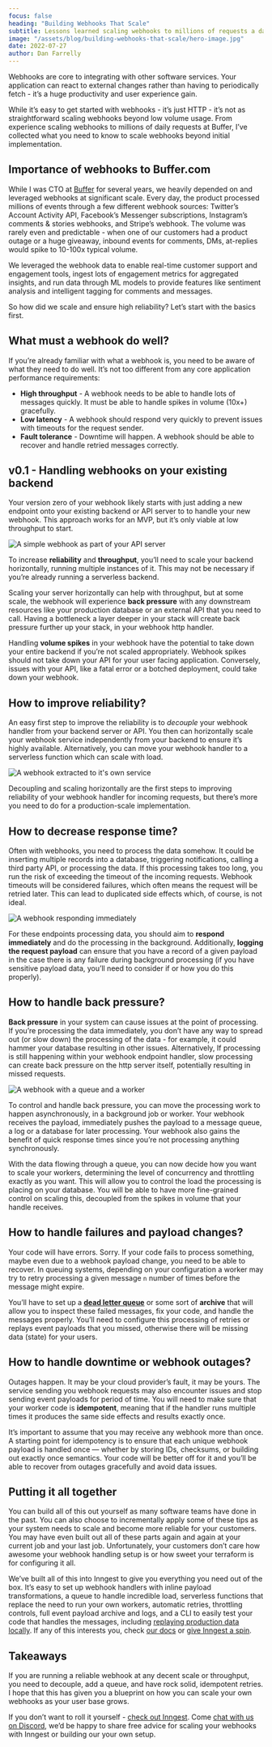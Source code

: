 ```yaml
---
focus: false
heading: "Building Webhooks That Scale"
subtitle: Lessons learned scaling webhooks to millions of requests a day
image: "/assets/blog/building-webhooks-that-scale/hero-image.jpg"
date: 2022-07-27
author: Dan Farrelly
---
```


Webhooks are core to integrating with other software services. Your application can react to external changes rather than having to periodically fetch - it’s a huge productivity and user experience gain.

While it’s easy to get started with webhooks - it’s just HTTP - it’s not as straightforward scaling webhooks beyond low volume usage. From experience scaling webhooks to millions of daily requests at Buffer, I’ve collected what you need to know to scale webhooks beyond initial implementation.

## Importance of webhooks to Buffer.com

While I was CTO at [Buffer](https://buffer.com) for several years, we heavily depended on and leveraged webhooks at significant scale. Every day, the product processed millions of events through a few different webhook sources: Twitter’s Account Activity API, Facebook’s Messenger subscriptions, Instagram’s comments & stories webhooks, and Stripe’s webhook. The volume was rarely even and predictable - when one of our customers had a product outage or a huge giveaway, inbound events for comments, DMs, at-replies would spike to 10-100x typical volume.

We leveraged the webhook data to enable real-time customer support and engagement tools, ingest lots of engagement metrics for aggregated insights, and run data through ML models to provide features like sentiment analysis and intelligent tagging for comments and messages.

So how did we scale and ensure high reliability? Let’s start with the basics first.

## What must a webhook do well?

If you’re already familiar with what a webhook is, you need to be aware of what they need to do well. It’s not too different from any core application performance requirements:

- **High throughput** - A webhook needs to be able to handle lots of messages quickly. It must be able to handle spikes in volume (10x+) gracefully.
- **Low latency** - A webhook should respond very quickly to prevent issues with timeouts for the request sender.
- **Fault tolerance** - Downtime will happen. A webhook should be able to recover and handle retried messages correctly.

## v0.1 - Handling webhooks on your existing backend

Your version zero of your webhook likely starts with just adding a new endpoint onto your existing backend or API server to to handle your new webhook. This approach works for an MVP, but it’s only viable at low throughput to start.

![A simple webhook as part of your API server](/assets/blog/building-webhooks-that-scale/simple-webhook.png)

To increase **reliability** and **throughput**, you’ll need to scale your backend horizontally, running multiple instances of it. This may not be necessary if you’re already running a serverless backend.

Scaling your server horizontally can help with throughput, but at some scale, the webhook will experience **back pressure** with any downstream resources like your production database or an external API that you need to call. Having a bottleneck a layer deeper in your stack will create back pressure further up your stack, in your webhook http handler.

Handling **volume spikes** in your webhook have the potential to take down your entire backend if you’re not scaled appropriately. Webhook spikes should not take down your API for your user facing application. Conversely, issues with your API, like a fatal error or a botched deployment, could take down your webhook.

## How to improve reliability?

An easy first step to improve the reliability is to _decouple_ your webhook handler from your backend server or API. You then can horizontally scale your webhook service independently from your backend to ensure it’s highly available. Alternatively, you can move your webhook handler to a serverless function which can scale with load.

![A webhook extracted to it's own service](/assets/blog/building-webhooks-that-scale/webhook-service.png)

Decoupling and scaling horizontally are the first steps to improving reliability of your webhook handler for incoming requests, but there’s more you need to do for a production-scale implementation.

## How to decrease response time?

Often with webhooks, you need to process the data somehow. It could be inserting multiple records into a database, triggering notifications, calling a third party API, or processing the data. If this processing takes too long, you run the risk of exceeding the timeout of the incoming requests. Webhook timeouts will be considered failures, which often means the request will be retried later. This can lead to duplicated side effects which, of course, is not ideal.

![A webhook responding immediately](/assets/blog/building-webhooks-that-scale/immediate-response.png)

For these endpoints processing data, you should aim to **respond immediately** and do the processing in the background. Additionally, **logging the request payload** can ensure that you have a record of a given payload in the case there is any failure during background processing (if you have sensitive payload data, you’ll need to consider if or how you do this properly).

## How to handle back pressure?

**Back pressure** in your system can cause issues at the point of processing. If you’re processing the data immediately, you don’t have any way to spread out (or slow down) the processing of the data - for example, it could hammer your database resulting in other issues. Alternatively, If processing is still happening within your webhook endpoint handler, slow processing can create back pressure on the http server itself, potentially resulting in missed requests.

![A webhook with a queue and a worker](/assets/blog/building-webhooks-that-scale/webhook-with-queue.png)

To control and handle back pressure, you can move the processing work to happen asynchronously, in a background job or worker. Your webhook receives the payload, immediately pushes the payload to a message queue, a log or a database for later processing. Your webhook also gains the benefit of quick response times since you’re not processing anything synchronously.

With the data flowing through a queue, you can now decide how you want to scale your workers, determining the level of concurrency and throttling exactly as you want. This will allow you to control the load the processing is placing on your database. You will be able to have more fine-grained control on scaling this, decoupled from the spikes in volume that your handle receives.

## How to handle failures and payload changes?

Your code will have errors. Sorry. If your code fails to process something, maybe even due to a webhook payload change, you need to be able to recover. In queuing systems, depending on your configuration a worker may try to retry processing a given message `n` number of times before the message might expire.

You’ll have to set up a [**dead letter queue**](https://en.wikipedia.org/wiki/Dead_letter_queue) or some sort of **archive** that will allow you to inspect these failed messages, fix your code, and handle the messages properly. You’ll need to configure this processing of retries or replays event payloads that you missed, otherwise there will be missing data (state) for your users.

## How to handle downtime or webhook outages?

Outages happen. It may be your cloud provider’s fault, it may be yours. The service sending you webhook requests may also encounter issues and stop sending event payloads for period of time. You will need to make sure that your worker code is **idempotent**, meaning that if the handler runs multiple times it produces the same side effects and results exactly once.

It’s important to assume that you may receive any webhook more than once. A starting point for idempotency is to ensure that each unique webhook payload is handled once — whether by storing IDs, checksums, or building out exactly once semantics. Your code will be better off for it and you’ll be able to recover from outages gracefully and avoid data issues.

## Putting it all together

You can build all of this out yourself as many software teams have done in the past. You can also choose to incrementally apply some of these tips as your system needs to scale and become more reliable for your customers. You may have even built out all of these parts again and again at your current job and your last job. Unfortunately, your customers don’t care how awesome your webhook handling setup is or how sweet your terraform is for configuring it all.

We’ve built all of this into Inngest to give you everything you need out of the box. It’s easy to set up webhook handlers with inline payload transformations, a queue to handle incredible load, serverless functions that replace the need to run your own workers, automatic retries, throttling controls, full event payload archive and logs, and a CLI to easily test your code that handles the messages, including [replaying production data locally](/docs/cli/run?ref=blog-building-webhooks-that-scale#replay-past-events). If any of this interests you, check [our docs](/docs/event-webhooks?ref=blog-building-webhooks-that-scale) or [give Inngest a spin](/docs/quick-start?ref=blog-building-webhooks-that-scale).

## Takeaways

If you are running a reliable webhook at any decent scale or throughput, you need to decouple, add a queue, and have rock solid, idempotent retries. I hope that this has given you a blueprint on how you can scale your own webhooks as your user base grows.

If you don’t want to roll it yourself - [check out Inngest](https://www.inngest.com/?ref=blog-building-webhooks-that-scale). Come [chat with us on Discord](https://www.inngest.com/discord), we’d be happy to share free advice for scaling your webhooks with Inngest or building our your own setup.
